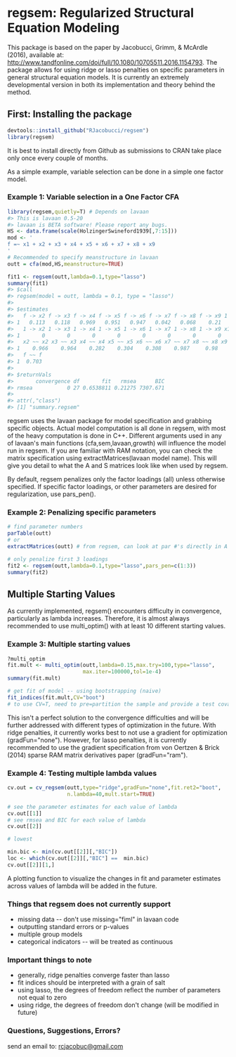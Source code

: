 
<!-- README.md is generated from README.Rmd. Please edit that file -->
regsem: Regularized Structural Equation Modeling
================================================

This package is based on the paper by Jacobucci, Grimm, & McArdle (2016), available at: <http://www.tandfonline.com/doi/full/10.1080/10705511.2016.1154793>. The package allows for using ridge or lasso penalties on specific parameters in general structural equation models. It is currently an extremely developmental version in both its implementation and theory behind the method.

First: Installing the package
-----------------------------

``` r
devtools::install_github("RJacobucci/regsem")
library(regsem)
```

It is best to install directly from Github as submissions to CRAN take place only once every couple of months.

As a simple example, variable selection can be done in a simple one factor model.

### Example 1: Variable selection in a One Factor CFA

``` r
library(regsem,quietly=T) # Depends on lavaan
#> This is lavaan 0.5-20
#> lavaan is BETA software! Please report any bugs.
HS <- data.frame(scale(HolzingerSwineford1939[,7:15]))
mod <- '
f =~ x1 + x2 + x3 + x4 + x5 + x6 + x7 + x8 + x9
'
# Recommended to specify meanstructure in lavaan
outt = cfa(mod,HS,meanstructure=TRUE)

fit1 <- regsem(outt,lambda=0.1,type="lasso")
summary(fit1)
#> $call
#> regsem(model = outt, lambda = 0.1, type = "lasso")
#> 
#> $estimates
#>   f -> x2 f -> x3 f -> x4 f -> x5 f -> x6 f -> x7 f -> x8 f -> x9 1 -> x1
#> 1   0.113   0.118   0.969   0.951   0.947   0.042   0.068    0.21       0
#>   1 -> x2 1 -> x3 1 -> x4 1 -> x5 1 -> x6 1 -> x7 1 -> x8 1 -> x9 x1 ~~ x1
#> 1       0       0       0       0       0       0       0       0    0.928
#>   x2 ~~ x2 x3 ~~ x3 x4 ~~ x4 x5 ~~ x5 x6 ~~ x6 x7 ~~ x7 x8 ~~ x8 x9 ~~ x9
#> 1    0.966    0.964    0.282    0.304    0.308    0.987     0.98    0.927
#>   f ~~ f
#> 1  0.703
#> 
#> $returnVals
#>       convergence df       fit   rmsea      BIC
#> rmsea           0 27 0.6538811 0.21275 7307.671
#> 
#> attr(,"class")
#> [1] "summary.regsem"
```

regsem uses the lavaan package for model specification and grabbing specific objects. Actual model computation is all done in regsem, with most of the heavy computation is done in C++. Different arguments used in any of lavaan's main functions (cfa,sem,lavaan,growth) will influence the model run in regsem. If you are familiar with RAM notation, you can check the matrix specification using extractMatrices(lavaan model name). This will give you detail to what the A and S matrices look like when used by regsem.

By default, regsem penalizes only the factor loadings (all) unless otherwise specified. If specific factor loadings, or other parameters are desired for regularization, use pars\_pen().

### Example 2: Penalizing specific parameters

``` r
# find parameter numbers
parTable(outt)
# or
extractMatrices(outt) # from regsem, can look at par #'s directly in A or S matrix

# only penalize first 3 loadings
fit2 <- regsem(outt,lambda=0.1,type="lasso",pars_pen=c(1:3))
summary(fit2)
```

Multiple Starting Values
------------------------

As currently implemented, regsem() encounters difficulty in convergence, particularly as lambda increases. Therefore, it is almost always recommended to use multi\_optim() with at least 10 different starting values.

### Example 3: Multiple starting values

``` r
?multi_optim
fit.mult <- multi_optim(outt,lambda=0.15,max.try=100,type="lasso",
                        max.iter=100000,tol=1e-4)
summary(fit.mult) 

# get fit of model -- using bootstrapping (naive)
fit_indices(fit.mult,CV="boot")
# to use CV=T, need to pre=partition the sample and provide a test covariance matrix
```

This isn't a perfect solution to the convergence difficulties and will be further addressed with different types of optimization in the future. With ridge penalties, it currently works best to not use a gradient for optimization (gradFun="none"). However, for lasso penalties, it is currently recommended to use the gradient specification from von Oertzen & Brick (2014) sparse RAM matrix derivatives paper (gradFun="ram").

### Example 4: Testing multiple lambda values

``` r
cv.out = cv_regsem(outt,type="ridge",gradFun="none",fit.ret2="boot",
                   n.lambda=40,mult.start=TRUE)

# see the parameter estimates for each value of lambda
cv.out[[1]]
# see rmsea and BIC for each value of lambda
cv.out[[2]]

# lowest

min.bic <- min(cv.out[[2]][,"BIC"])
loc <- which(cv.out[[2]][,"BIC"] ==  min.bic)
cv.out[[2]][1,]
```

A plotting function to visualize the changes in fit and parameter estimates across values of lambda will be added in the future.

### Things that regsem does not currently support

-   missing data -- don't use missing="fiml" in lavaan code
-   outputting standard errors or p-values
-   multiple group models
-   categorical indicators -- will be treated as continuous

### Important things to note

-   generally, ridge penalties converge faster than lasso
-   fit indices should be interpreted with a grain of salt
-   using lasso, the degrees of freedom reflect the number of parameters not equal to zero
-   using ridge, the degrees of freedom don't change (will be modified in future)

### Questions, Suggestions, Errors?

send an email to: <rcjacobuc@gmail.com>
